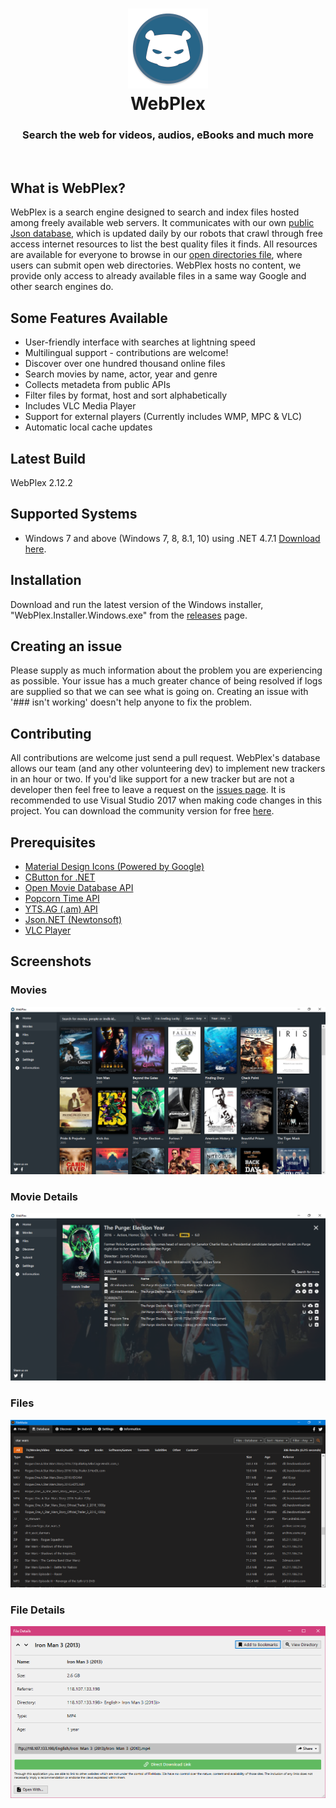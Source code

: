 <h1 align="center">
  <img src="/WebPlex/Resources/logo.png" height="128" width="128" alt="Logo" />
  <br />
  WebPlex
</h1>

<h3 align="center">Search the web for videos, audios, eBooks and much more </h3>
<div align="center">
</div>
<br />

## What is WebPlex?
WebPlex is a search engine designed to search and index files hosted among freely available web servers. It communicates with our own [public Json database](https://dl.dropbox.com/s/6ca7v71dwntiu0a/open-files.json?dl=0), which is updated daily by our robots that crawl through free access internet resources to list the best quality files it finds. All resources are available for everyone to browse in our [open directories file](https://github.com/invu/WebPlex/tree/master/api), where users can submit open web directories. WebPlex hosts no content, we provide only access to already available files in a same way Google and other search engines do.

## Some Features Available
 * User-friendly interface with searches at lightning speed
 * Multilingual support - contributions are welcome!
 * Discover over one hundred thousand online files
 * Search movies by name, actor, year and genre
 * Collects metadeta from public APIs
 * Filter files by format, host and sort alphabetically
 * Includes VLC Media Player
 * Support for external players (Currently includes WMP, MPC & VLC)
 * Automatic local cache updates

## Latest Build
WebPlex 2.12.2

## Supported Systems
* Windows 7 and above (Windows 7, 8, 8.1, 10) using .NET 4.7.1 [Download here](https://www.microsoft.com/net/download/dotnet-framework-runtime/net471).

## Installation
Download and run the latest version of the Windows installer, "WebPlex.Installer.Windows.exe" from the [releases](https://github.com/invu/WebPlex/releases/latest) page.

## Creating an issue
Please supply as much information about the problem you are experiencing as possible. Your issue has a much greater chance of being resolved if logs are supplied so that we can see what is going on. Creating an issue with '### isn't working' doesn't help anyone to fix the problem.

## Contributing
All contributions are welcome just send a pull request. WebPlex's database allows our team (and any other volunteering dev) to implement new trackers in an hour or two. If you'd like support for a new tracker but are not a developer then feel free to leave a request on the [issues page](https://github.com/invu/webplex/issues). It is recommended to use Visual Studio 2017 when making code changes in this project. You can download the community version for free [here](https://www.visualstudio.com/downloads/).

## Prerequisites
- [Material Design Icons (Powered by Google)](https://materialdesignicons.com/)
- [CButton for .NET](https://www.codeproject.com/Articles/26622/Custom-Button-Control-with-Gradient-Colors-and-Ext)
- [Open Movie Database API](https://omdbapi.com)
- [Popcorn Time API](https://popcorntime.sh/)
- [YTS.AG (.am) API](https://yts.am/)
- [Json.NET (Newtonsoft)](https://newtonsoft.com/json)
- [VLC Player](https://videolan.org/vlc/)

## Screenshots
### Movies
![Movies](\Screenshots\Movies.png)

### Movie Details
![Movie Details](\Screenshots\Movie%20Details.png)

### Files
![Files](\Screenshots\Files.png)

### File Details
![File Details](\Screenshots\File%20Details.png)
